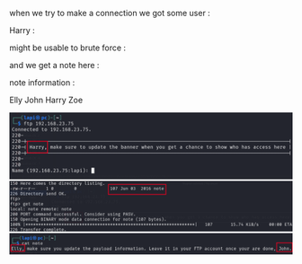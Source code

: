 


when we try to make  a connection we got some user :

Harry :   


might be usable to brute force : 



and we get a note here :





note information : 





Elly
John
Harry
Zoe


![unnamed_4762913aebfb483aa14a02cc0bd35d21](unnamed_4762913aebfb483aa14a02cc0bd35d21.png)
![unnamed_83b908919a6843f591ea0af0b96a39db](unnamed_83b908919a6843f591ea0af0b96a39db.png)
![unnamed_7c4f02a68e7e4e2bb6ff30805603fd57](unnamed_7c4f02a68e7e4e2bb6ff30805603fd57.png)
